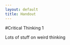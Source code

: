 ```yaml
---
layout: default
title: Handout
---
```


#Critical Thinking 1 

Lots of stuff on weird thinking 
 